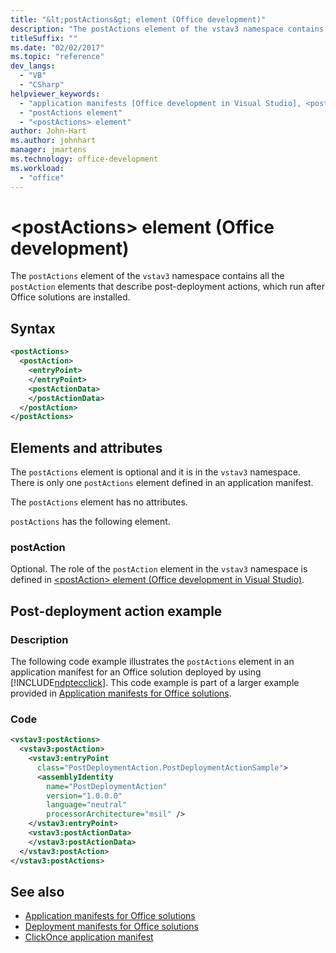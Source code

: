 ```yaml
---
title: "&lt;postActions&gt; element (Office development)"
description: "The postActions element of the vstav3 namespace contains all the postAction elements that describe post-deployment actions, which run after Office solutions are installed."
titleSuffix: ""
ms.date: "02/02/2017"
ms.topic: "reference"
dev_langs:
  - "VB"
  - "CSharp"
helpviewer_keywords:
  - "application manifests [Office development in Visual Studio], <postActions> element"
  - "postActions element"
  - "<postActions> element"
author: John-Hart
ms.author: johnhart
manager: jmartens
ms.technology: office-development
ms.workload:
  - "office"
---
```

# &lt;postActions&gt; element (Office development)
  The `postActions` element of the `vstav3` namespace contains all the `postAction` elements that describe post-deployment actions, which run after Office solutions are installed.

## Syntax

```xml
<postActions>
  <postAction>
    <entryPoint>
    </entryPoint>
    <postActionData>
    </postActionData>
  </postAction>
</postActions>
```

## Elements and attributes
 The `postActions` element is optional and it is in the `vstav3` namespace. There is only one `postActions` element defined in an application manifest.

 The `postActions` element has no attributes.

 `postActions` has the following element.

### postAction
 Optional. The role of the `postAction` element in the `vstav3` namespace is defined in [&#60;postAction&#62; element &#40;Office development in Visual Studio&#41;](../vsto/postaction-element-office-development-in-visual-studio.md).

## Post-deployment action example

### Description
 The following code example illustrates the `postActions` element in an application manifest for an Office solution deployed by using [!INCLUDE[ndptecclick](../vsto/includes/ndptecclick-md.md)]. This code example is part of a larger example provided in [Application manifests for Office solutions](../vsto/application-manifests-for-office-solutions.md).

### Code

```xml
<vstav3:postActions>
  <vstav3:postAction>
    <vstav3:entryPoint
      class="PostDeploymentAction.PostDeploymentActionSample">
      <assemblyIdentity
        name="PostDeploymentAction"
        version="1.0.0.0"
        language="neutral"
        processorArchitecture="msil" />
    </vstav3:entryPoint>
    <vstav3:postActionData>
    </vstav3:postActionData>
  </vstav3:postAction>
</vstav3:postActions>
```

## See also

- [Application manifests for Office solutions](../vsto/application-manifests-for-office-solutions.md)
- [Deployment manifests for Office solutions](../vsto/deployment-manifests-for-office-solutions.md)
- [ClickOnce application manifest](../deployment/clickonce-application-manifest.md)

